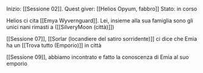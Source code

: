 Inizio: [[Sessione 02]].
Quest giver: [[Helios Opyum, fabbro]]
Stato: in corso

Helios ci cita [[Emya Wyvernguard]]. Lei, insieme alla sua famiglia sono gli unici nani rimasti a ([[SilveryMoon (città)]])

[[Sessione 07]], [[Sorlar (locandiere del satiro sorridente)]] ci dice che Emia ha un [[Trova tutto (Emporio)]] in città

[[Sessione 09]], abbiamo incontrato e fatto la conoscenza di Emia al suo emporio